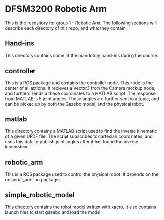 # DFSM3200 Robotic Arm
This is the repository for group 1 - Robotic Arm. The following sections will describe each directory of this repo, and what they contain.

## Hand-ins
This directory contains some of the mandotory hand-ins during the course.

## controller
This is a ROS package and contains the controller node. This node is the center of all actions. It recieves a Vector3 from the Camera mockup node, and furhters sends a these coordinates to a MATLAB script. The response from MATLAB is 5 joint angles. These angles are further sent to a topic, and can be picked up by both the Gazebo model, and the physical robot.

## matlab
This directory contains a MATLAB script used to find the inverse kinematic of a given URDF file. The script subscribes to cartesian coordinates, and uses this data to publish joint angles after it has found the inverse kinematics

## robotic_arm
This is a ROS package used to control the physical robot. It depends on the rosserial_arduino package.

## simple_robotic_model
This directory contains the robot model written with xacro. It also contains launch files to start gazebo and load the model
